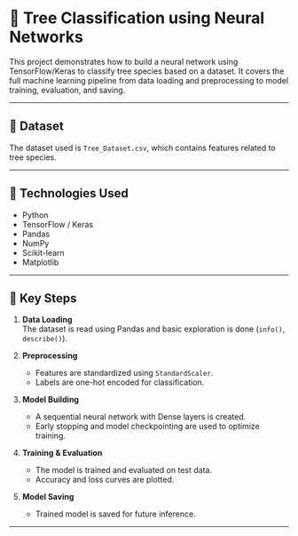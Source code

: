 # 🌳 Tree Classification using Neural Networks

This project demonstrates how to build a neural network using TensorFlow/Keras to classify tree species based on a dataset. It covers the full machine learning pipeline from data loading and preprocessing to model training, evaluation, and saving.

---

## 📁 Dataset

The dataset used is `Tree_Dataset.csv`, which contains features related to tree species.

---

## 🔧 Technologies Used

- Python
- TensorFlow / Keras
- Pandas
- NumPy
- Scikit-learn
- Matplotlib

---

## 📌 Key Steps

1. **Data Loading**  
   The dataset is read using Pandas and basic exploration is done (`info()`, `describe()`).

2. **Preprocessing**  
   - Features are standardized using `StandardScaler`.  
   - Labels are one-hot encoded for classification.

3. **Model Building**  
   - A sequential neural network with Dense layers is created.  
   - Early stopping and model checkpointing are used to optimize training.

4. **Training & Evaluation**  
   - The model is trained and evaluated on test data.  
   - Accuracy and loss curves are plotted.

5. **Model Saving**  
   - Trained model is saved for future inference.

---
